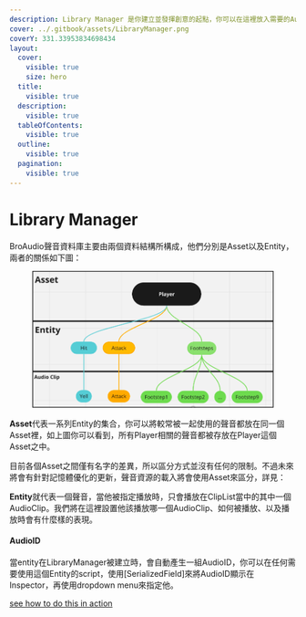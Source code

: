 ```yaml
---
description: Library Manager 是你建立並發揮創意的起點，你可以在這裡放入需要的AudioClip，定義播放時的行為與表現。
cover: ../.gitbook/assets/LibraryManager.png
coverY: 331.33953834698434
layout:
  cover:
    visible: true
    size: hero
  title:
    visible: true
  description:
    visible: true
  tableOfContents:
    visible: true
  outline:
    visible: true
  pagination:
    visible: true
---
```


# Library Manager

BroAudio聲音資料庫主要由兩個資料結構所構成，他們分別是Asset以及Entity，兩者的關係如下圖：

<figure><img src="../.gitbook/assets/DataStructure.png" alt=""><figcaption></figcaption></figure>

**Asset**代表一系列Entity的集合，你可以將較常被一起使用的聲音都放在同一個Asset裡，如上圖你可以看到，所有Player相關的聲音都被存放在Player這個Asset之中。

目前各個Asset之間僅有名字的差異，所以區分方式並沒有任何的限制。不過未來將會有針對記憶體優化的更新，聲音資源的載入將會使用Asset來區分，詳見：



**Entity**就代表一個聲音，當他被指定播放時，只會播放在ClipList當中的其中一個AudioClip。我們將在這裡設置他該播放哪一個AudioClip、如何被播放、以及播放時會有什麼樣的表現。

#### AudioID

當entity在LibraryManager被建立時，會自動產生一組AudioID，你可以在任何需要使用這個Entity的script，使用\[SerializedField]來將AudioID顯示在Inspector，再使用dropdown menu來指定他。

[see how to do this in action](../getting-started.md#declare-an-audioid-and-use-broaudio.play-to-play-it)

###



##
